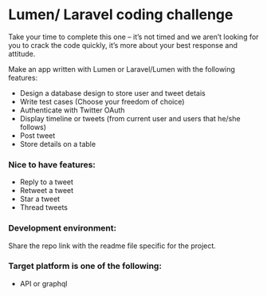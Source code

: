 # Lumen/ Laravel coding challenge

Take your time to complete this one – it’s not timed and we aren’t looking for you to crack the code quickly, it’s more about your best response and attitude.

Make an app written with Lumen or Laravel/Lumen  with the following features:

* Design a database design to store user and tweet detais
* Write test cases (Choose your freedom of choice)
* Authenticate with Twitter OAuth
* Display timeline or tweets (from current user and users that he/she follows)
* Post tweet
* Store details on a table

### Nice to have features:

* Reply to a tweet
* Retweet a tweet
* Star a tweet
* Thread tweets

### Development environment:

Share the repo link with the readme file specific for the project.

### Target platform is one of the following:
  * API or graphql
